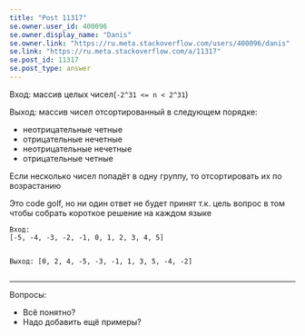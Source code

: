 ```yaml
---
title: "Post 11317"
se.owner.user_id: 400096
se.owner.display_name: "Danis"
se.owner.link: "https://ru.meta.stackoverflow.com/users/400096/danis"
se.link: "https://ru.meta.stackoverflow.com/a/11317"
se.post_id: 11317
se.post_type: answer
---
```

<p>Вход: массив целых чисел(<code>-2^31 &lt;= n &lt; 2^31</code>)</p>
<p>Выход: массив чисел отсортированный в следующем порядке:</p>
<ul>
<li>неотрицательные четные</li>
<li>отрицательные нечетные</li>
<li>неотрицательные нечетные</li>
<li>отрицательные четные</li>
</ul>
<p>Если несколько чисел попадёт в одну группу, то отсортировать их по возрастанию</p>
<p>Это code golf, но ни один ответ не будет принят т.к. цель вопрос в том чтобы собрать короткое решение на каждом языке</p>
<pre class="lang-none prettyprint-override"><code>Вход:
[-5, -4, -3, -2, -1, 0, 1, 2, 3, 4, 5]

Выход:
[0, 2, 4, -5, -3, -1, 1, 3, 5, -4, -2]
</code></pre>
<hr />
<p>Вопросы:</p>
<ul>
<li>Всё понятно?</li>
<li>Надо добавить ещё примеры?</li>
</ul>
